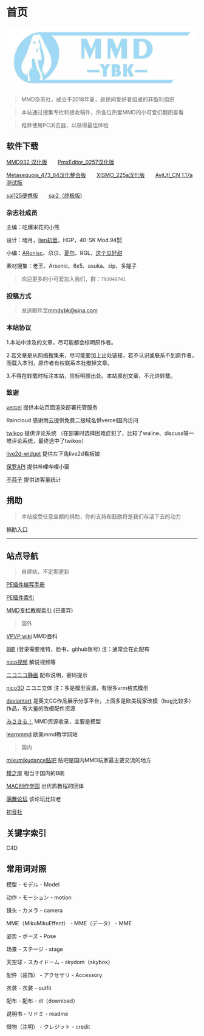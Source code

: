 # 首页

![](./image/banner.png)

> MMD杂志社，成立于2018年夏，是民间爱好者组成的非盈利组织

> 本站通过搜集专栏和接收稿件，供各位热爱MMD的小可爱们翻阅查看

> 推荐使用PC浏览器，以获得最佳体验

## 软件下载

[MMD932 汉化版](https://softbank.lanzoux.com/i30xakyunuh)  [PmxEditor_0257汉化版](https://softbank.lanzoux.com/iP3B6kyupaj)

[Metasequoia_473_64汉化整合版](https://softbank.lanzoux.com/i88oIkywuta)  [XISMO_225a汉化版](https://softbank.lanzoux.com/if4Ixkz5rpc)  [AviUtl_CN 1.17a测试版](https://softbank.lanzoux.com/igtSrl4d8cd)

[sai125便携版](https://ifwz.lanzoux.com/ipG1lkl4ydc)  [sai2（终极版)](https://ifwz.lanzoux.com/izXpnkl4pfa)


### 杂志社成员

主编：吃爆米花的小熊

设计：暗月，[lian初音](https://space.bilibili.com/634261)，HGP，40-SK Mod.94㍿

小编：[ARonisc](https://space.bilibili.com/456224370)、尕尕、[夏尔](https://space.bilibili.com/32262020)、RGL、[这个瓜好甜](https://space.bilibili.com/8720154)

素材搜集：老王、Arsenic、6x5、asuka、zip、多隆子

> 欢迎更多的小可爱加入我们，群：`792048741`

### 投稿方式

> 发送邮件至[mmdybk@sina.com](mailto:mmdybk@sina.com)

### 本站协议

1.本站中涉及的文章，尽可能都会标明原作者。

2.若文章是从网络搜集来，尽可能要加上出处链接，若不认识或联系不到原作者，而载入本刊，原作者有权联系本社撤掉文章。

3.不得在转载时标注本站，应标明原出处。本站原创文章，不允许转载。

### 致谢

[vercel](https://vercel.com/) 提供本站页面渲染部署托管服务

Raincloud 感谢雨云提供免费二级域名供vercel国内访问

[twikoo](https://twikoo.js.org/) 提供评论系统 （在部署时选择困难症犯了，比较了waline、discuss等一堆评论系统，最终选中了twikoo）

[live2d-widget](https://github.com/stevenjoezhang/live2d-widget) 提供左下角live2d看板娘

[保罗API](https://api.paugram.com/) 提供哔哩哔哩小窗

[不蒜子](http://busuanzi.ibruce.info/) 提供访客量统计


## 捐助

> 本站接受任意金额的捐助，你的支持和鼓励将是我们存活下去的动力

[捐助入口](./donate)

---

## 站点导航

> 自建站，不定期更新

[PE插件编写手册](https://toolkit.gitee.io/peplugin_doc)

[PE插件索引](https://mmdybk.gitee.io/peplugin/)

[MMD专栏教程索引](https://mmdybk.gitee.io/zhuanlan/) (已废弃)

> 国外

[VPVP wiki](https://w.atwiki.jp/vpvpwiki/) MMD百科

[B碗](https://bowlroll.net/) (登录需要推特，脸书，github账号) 注：通常会在此配布

[nico视频](https://www.nicovideo.jp/) 解说视频等

[ニコニコ静画](https://seiga.nicovideo.jp/) 配布说明，密码提示

[nico3D](https://3d.nicovideo.jp/) ニコニ立体 注：多是模型资源，有很多vrm格式模型

[deviantart](https://www.deviantart.com/) 是英文CG作品展示分享平台，上面多是欧美玩家改模（bug比较多）作品，有大量的改模配件资源

[みさきる！](https://3d-arts.misanyan.com/) MMD资源收录，主要是模型

[learnmmd](https://learnmmd.com/) 欧美mmd教学网站

> 国内

[mikumikudance贴吧](http://tieba.baidu.com/f?kw=mikumikudance) 贴吧是国内MMD玩家最主要交流的地方

[模之屋](https://www.aplaybox.com/) 相当于国内的B碗

[MAC创作学园](https://space.bilibili.com/18316420) 出优质教程的团体

[萌舞论坛](http://moe5.net/) 该论坛比较老

[初音社](https://www.mikuclub.org/mmd)

## 关键字索引

C4D 

## 常用词对照

模型 - モデル - Model

动作 - モーション - motion

镜头 - カメラ - camera

MME（MikuMikuEffect） - MME（データ） - MME

姿势 - ポーズ - Pose

场景 - ステージ - stage

天空球 - スカイドーム - skydom（skybox）

配件（装饰） - アクセサリ - Accessory 

衣装 - 衣装 - outfit

配布 - 配布 - dl（download）

说明书 - リドミ - readme

借物（注明） - クレジット - credit 
